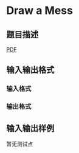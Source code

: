 # Draw a Mess

## 题目描述

[problemUrl]: https://uva.onlinejudge.org/index.php?option=com_onlinejudge&Itemid=8&category=447&page=show_problem&problem=4239

[PDF](https://uva.onlinejudge.org/external/14/p1493.pdf)

## 输入输出格式

### 输入格式

### 输出格式

## 输入输出样例

暂无测试点


